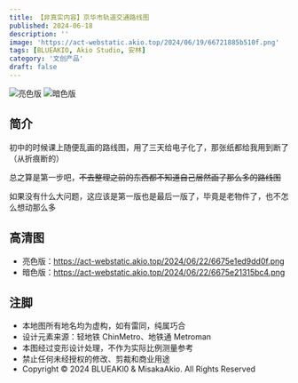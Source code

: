 ```yaml
---
title: 【非真实内容】京华市轨道交通路线图
published: 2024-06-18
description: ''
image: 'https://act-webstatic.akio.top/2024/06/19/66721885b510f.png'
tags: [BLUEAKIO, Akio Studio, 安林]
category: '文创产品'
draft: false 
---
```

![](https://act-webstatic.akio.top/2024/06/22/6675e1ed9dd0f.png '亮色版')
![](https://act-webstatic.akio.top/2024/06/22/6675e21315bc4.png '暗色版')

## 简介
初中的时候课上随便乱画的路线图，用了三天给电子化了，那张纸都给我用到断了（从折痕断的）

总之算是第一步吧，~~不去整理之前的东西都不知道自己居然画了那么多的路线图~~

如果没有什么大问题，这应该是第一版也是最后一版了，毕竟是老物件了，也不怎么想动那么多

## 高清图
- 亮色版：https://act-webstatic.akio.top/2024/06/22/6675e1ed9dd0f.png
- 暗色版：https://act-webstatic.akio.top/2024/06/22/6675e21315bc4.png

## 注脚
- 本地图所有地名均为虚构，如有雷同，纯属巧合
- 设计元素来源：轻地铁 ChinMetro、地铁通 Metroman
- 本图经过变形设计处理，不作为实际比例测量参考
- 禁止任何未经授权的修改、剪裁和商业用途
- Copyright © 2024 BLUEAKl0 & MisakaAkio. All Rights Reserved